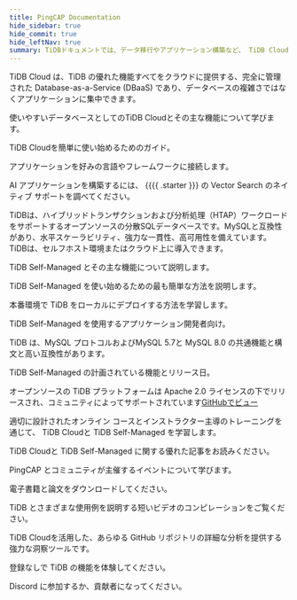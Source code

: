 ```yaml
---
title: PingCAP Documentation
hide_sidebar: true
hide_commit: true
hide_leftNav: true
summary: TiDBドキュメントでは、データ移行やアプリケーション構築など、 TiDB CloudとTiDB Self-Managedの使用方法に関するガイドとリファレンスを提供しています。TiDB TiDB Cloudは、クラウドネイティブな分散SQLデータベースのパワーに簡単にアクセスできる、フルマネージドのDatabase-as-a-Service（データベース・アズ・ア・サービス）です。TiDBは、MySQLとの互換性、水平スケーラビリティ、高可用性を備えたオープンソースの分散SQLデータベースです。開発者は、アプリケーション開発に関するドキュメントにアクセスしたり、TiDB Playground、PingCAP Education、コミュニティ参加の機会などの追加リソースを活用したりできます。
---
```


<DocHomeContainer title="TiDB ドキュメント" subTitle="Explore the how-to guides and references you need to use {{{ .starter }}}, TiDB Cloud Dedicated and TiDB Self-Managed, migrate data, and build your applications on the database." ctaLabel="Start {{{ .starter }}} for Free" ctaLink="https://tidbcloud.com/free-trial">

<DocHomeSection label="TiDB Cloud" anchor="tidb-cloud" id="tidb-cloud">

TiDB Cloud は、TiDB の優れた機能すべてをクラウドに提供する、完全に管理された Database-as-a-Service (DBaaS) であり、データベースの複雑さではなくアプリケーションに集中できます。

<DocHomeCardContainer>

<DocHomeCard href="/tidbcloud/tidb-cloud-intro" label="What is TiDB Cloud" icon="cloud-product-mauve">

使いやすいデータベースとしてのTiDB Cloudとその主な機能について学びます。

</DocHomeCard>

<DocHomeCard href="/tidbcloud/tidb-cloud-quickstart" label="Get started with {{{ .starter }}}" icon="cloud-getstarted-mauve">

TiDB Cloudを簡単に使い始めるためのガイド。

</DocHomeCard>

<DocHomeCard href="/tidbcloud/dev-guide-overview" label="Developer Guide" icon="cloud-developer-mauve">

アプリケーションを好みの言語やフレームワークに接続します。

</DocHomeCard>

<DocHomeCard href="/tidbcloud/vector-search-overview" label="Vector Search in {{{ .starter }}} (Beta)" icon="cloud-vector-mauve">

AI アプリケーションを構築するには、 {{{{ .starter }}} の Vector Search のネイティブ サポートを調べてください。

</DocHomeCard>

</DocHomeCardContainer>

</DocHomeSection>

<DocHomeSection label="TiDB Self-Managed" anchor="tidb-self-managed" id="tidb-self-managed">

<!-- Localization note for TiDB:

- English: use distributed SQL, and start to emphasize HTAP
- Chinese: can keep "NewSQL" and emphasize one-stop real-time HTAP ("一栈式实时 HTAP")
- Japanese: use NewSQL because it is well-recognized

-->

TiDBは、ハイブリッドトランザクションおよび分析処理（HTAP）ワークロードをサポートするオープンソースの分散SQLデータベースです。MySQLと互換性があり、水平スケーラビリティ、強力な一貫性、高可用性を備えています。TiDBは、セルフホスト環境またはクラウド上に導入できます。

<DocHomeCardContainer>

<DocHomeCard href="/tidb/stable/overview" label="What is TiDB Self-Managed" icon="oss-product-blue">

TiDB Self-Managed とその主な機能について説明します。

</DocHomeCard>

<DocHomeCard href="/tidb/stable/quick-start-with-tidb" label="Get started with TiDB Self-Managed" icon="oss-getstarted-blue">

TiDB Self-Managed を使い始めるための最も簡単な方法を説明します。

</DocHomeCard>

<DocHomeCard href="/tidb/stable/production-deployment-using-tiup" label="Deploy a Local TiDB Cluster" icon="oss-deploy-blue">

本番環境で TiDB をローカルにデプロイする方法を学習します。

</DocHomeCard>

<DocHomeCard href="/tidb/stable/dev-guide-overview" label="Developer Guide" icon="oss-developer-blue">

TiDB Self-Managed を使用するアプリケーション開発者向け。

</DocHomeCard>

<DocHomeCard href="/tidb/stable/mysql-compatibility" label="MySQL Compatibility" icon="oss-mysql-blue">

TiDB は、MySQL プロトコルおよびMySQL 5.7と MySQL 8.0 の共通機能と構文と高い互換性があります。

</DocHomeCard>

<DocHomeCard href="/tidb/dev/tidb-roadmap" label="TiDB Self-Managed Roadmap" icon="oss-roadmap-blue">

TiDB Self-Managed の計画されている機能とリリース日。

</DocHomeCard>

</DocHomeCardContainer>

オープンソースの TiDB プラットフォームは Apache 2.0 ライセンスの下でリリースされ、コミュニティによってサポートされています[GitHubでビュー](https://github.com/pingcap/tidb)

</DocHomeSection>

<DocHomeSection label="More Resources" anchor="resources" id="resources">

<DocHomeCardContainer>

<DocHomeCard href="https://www.pingcap.com/education/" label="Learning Center" icon="global-tidb-education">

適切に設計されたオンライン コースとインストラクター主導のトレーニングを通じて、 TiDB Cloudと TiDB Self-Managed を学習します。

</DocHomeCard>

<DocHomeCard href="https://www.pingcap.com/blog/" label="Blog" icon="global-tidb-blog">

TiDB Cloudと TiDB Self-Managed に関する優れた記事をお読みください。

</DocHomeCard>

<DocHomeCard href="https://www.pingcap.com/event/" label="Events" icon="global-tidb-events">

PingCAP とコミュニティが主催するイベントについて学びます。

</DocHomeCard>

<DocHomeCard href="https://www.pingcap.com/ebook-whitepaper/" label="eBooks & Papers" icon="global-tidb-ebook">

電子書籍と論文をダウンロードしてください。

</DocHomeCard>

<DocHomeCard href="https://www.pingcap.com/videos/" label="Videos" icon="global-tidb-video">

TiDB とさまざまな使用例を説明する短いビデオのコンピレーションをご覧ください。

</DocHomeCard>

<DocHomeCard href="https://ossinsight.io/" label="OSS Insight" icon="global-tidb-ossinsight">

TiDB Cloudを活用した、あらゆる GitHub リポジトリの詳細な分析を提供する強力な洞察ツールです。

</DocHomeCard>

<DocHomeCard href="https://play.tidbcloud.com/?utm_source=docs&utm_medium=home_more_resources" label="Playground" icon="global-tidb-playground">

登録なしで TiDB の機能を体験してください。

</DocHomeCard>

<DocHomeCard href="https://discord.gg/DQZ2dy3cuc?utm_source=doc" label="Join our community on Discord" icon="global-tidb-discord" colspan="2" actionBtnLabel="Join Community" ctaGraphic="global-iso-hand">

Discord に参加するか、貢献者になってください。

</DocHomeCard>

</DocHomeCardContainer>

</DocHomeSection>

</DocHomeContainer>
